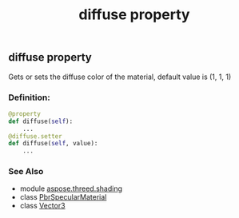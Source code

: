﻿---
title: diffuse property
second_title: Aspose.3D for Python via .NET API References
description: 
type: docs
weight: 150
url: /python-net/aspose.threed.shading/pbrspecularmaterial/diffuse/
is_root: false
---

## diffuse property


Gets or sets the diffuse color of the material, default value is (1, 1, 1)
### Definition:
```python
@property
def diffuse(self):
    ...
@diffuse.setter
def diffuse(self, value):
    ...
```

### See Also
* module [aspose.threed.shading](../../)
* class [PbrSpecularMaterial](/3d/python-net/aspose.threed.shading/pbrspecularmaterial)
* class [Vector3](/3d/python-net/aspose.threed.utilities/vector3)

